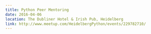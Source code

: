 ```yaml
---
title: Python Peer Mentoring
date: 2016-04-06
location: The Dubliner Hotel & Irish Pub, Heidelberg
link: http://www.meetup.com/HeidelbergPython/events/229782710/
---
```


